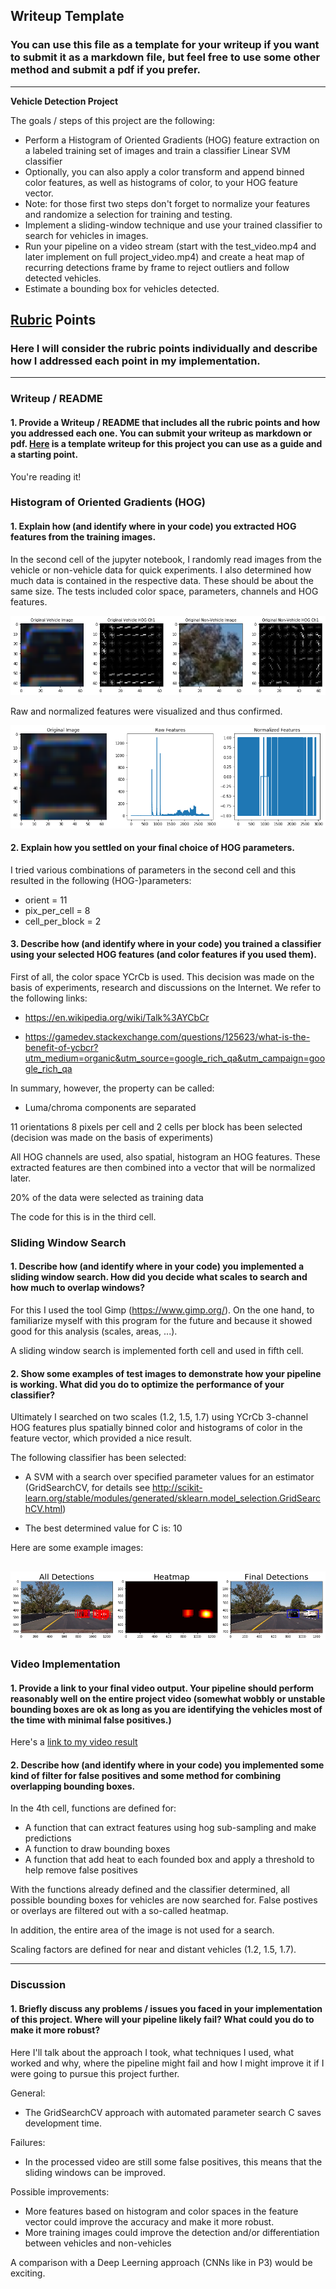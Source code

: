 ## Writeup Template
### You can use this file as a template for your writeup if you want to submit it as a markdown file, but feel free to use some other method and submit a pdf if you prefer.

---

**Vehicle Detection Project**

The goals / steps of this project are the following:

* Perform a Histogram of Oriented Gradients (HOG) feature extraction on a labeled training set of images and train a classifier Linear SVM classifier
* Optionally, you can also apply a color transform and append binned color features, as well as histograms of color, to your HOG feature vector. 
* Note: for those first two steps don't forget to normalize your features and randomize a selection for training and testing.
* Implement a sliding-window technique and use your trained classifier to search for vehicles in images.
* Run your pipeline on a video stream (start with the test_video.mp4 and later implement on full project_video.mp4) and create a heat map of recurring detections frame by frame to reject outliers and follow detected vehicles.
* Estimate a bounding box for vehicles detected.

[//]: # (Image References)
[image1]: ./output_images/hog_features.png
[image2]: ./output_images/featues_normalization.png
[image3]: ./output_images/heatmap.png
[video1]: ./output_videos/project_video.mp4

## [Rubric](https://review.udacity.com/#!/rubrics/513/view) Points
### Here I will consider the rubric points individually and describe how I addressed each point in my implementation.  

---
### Writeup / README

#### 1. Provide a Writeup / README that includes all the rubric points and how you addressed each one.  You can submit your writeup as markdown or pdf.  [Here](https://github.com/udacity/CarND-Vehicle-Detection/blob/master/writeup_template.md) is a template writeup for this project you can use as a guide and a starting point.  

You're reading it!

### Histogram of Oriented Gradients (HOG)

#### 1. Explain how (and identify where in your code) you extracted HOG features from the training images.

In the second cell of the jupyter notebook, I randomly read images from the vehicle or non-vehicle data for quick experiments. I also determined how much data is contained in the respective data. These should be about the same size. The tests included color space, parameters, channels and HOG features. 

![alt text][image1]

Raw and normalized features were visualized and thus confirmed.

![alt text][image2]

#### 2. Explain how you settled on your final choice of HOG parameters.

I tried various combinations of parameters in the second cell and this resulted in the following (HOG-)parameters:

* orient = 11
* pix_per_cell = 8
* cell_per_block = 2

#### 3. Describe how (and identify where in your code) you trained a classifier using your selected HOG features (and color features if you used them).

First of all, the color space YCrCb is used. This decision was made on the basis of experiments, research and discussions on the Internet. We refer to the following links:

* https://en.wikipedia.org/wiki/Talk%3AYCbCr

* https://gamedev.stackexchange.com/questions/125623/what-is-the-benefit-of-ycbcr?utm_medium=organic&utm_source=google_rich_qa&utm_campaign=google_rich_qa

In summary, however, the property can be called:
* Luma/chroma components are separated

11 orientations 8 pixels per cell and 2 cells per block has been selected (decision was made on the basis of experiments)

All HOG channels are used, also spatial, histogram an HOG features. These extracted features are then combined into a vector that will be normalized later.

20% of the data were selected as training data

The code for this is in the third cell.

### Sliding Window Search

#### 1. Describe how (and identify where in your code) you implemented a sliding window search.  How did you decide what scales to search and how much to overlap windows?

For this I used the tool Gimp (https://www.gimp.org/). On the one hand, to familiarize myself with this program for the future and because it showed good for this analysis (scales, areas, ...).

A sliding window search is implemented forth cell and used in fifth cell.

#### 2. Show some examples of test images to demonstrate how your pipeline is working.  What did you do to optimize the performance of your classifier?

Ultimately I searched on two scales (1.2, 1.5, 1.7) using YCrCb 3-channel HOG features plus spatially binned color and histograms of color in the feature vector, which provided a nice result. 

The following classifier has been selected:

* A SVM with a search over specified parameter values for an estimator (GridSearchCV, for details see http://scikit-learn.org/stable/modules/generated/sklearn.model_selection.GridSearchCV.html)

* The best determined value for C is: 10

Here are some example images:

![alt text][image3]
---

### Video Implementation

#### 1. Provide a link to your final video output.  Your pipeline should perform reasonably well on the entire project video (somewhat wobbly or unstable bounding boxes are ok as long as you are identifying the vehicles most of the time with minimal false positives.)

Here's a [link to my video result](./output_videos/project_video.mp4)


#### 2. Describe how (and identify where in your code) you implemented some kind of filter for false positives and some method for combining overlapping bounding boxes.

In the 4th cell, functions are defined for:

* A function that can extract features using hog sub-sampling and make predictions
* A function to draw bounding boxes
* A function that add heat to each founded box and apply a threshold to help remove false positives

With the functions already defined and the classifier determined, all possible bounding boxes for vehicles are now searched for. False postives or overlays are filtered out with a so-called heatmap.

In addition, the entire area of the image is not used for a search.

Scaling factors are defined for near and distant vehicles (1.2, 1.5, 1.7).

---

### Discussion

#### 1. Briefly discuss any problems / issues you faced in your implementation of this project.  Where will your pipeline likely fail?  What could you do to make it more robust?

Here I'll talk about the approach I took, what techniques I used, what worked and why, where the pipeline might fail and how I might improve it if I were going to pursue this project further.  

General:
* The GridSearchCV approach with automated parameter search C saves development time.

Failures:
* In the processed video are still some false positives, this means that the sliding windows can be improved.

Possible improvements:
* More features based on histogram and color spaces in the feature vector could improve the accuracy and make it more robust.
* More training images could improve the detection and/or differentiation between vehicles and non-vehicles

A comparison with a Deep Leerning approach (CNNs like in P3) would be exciting.
